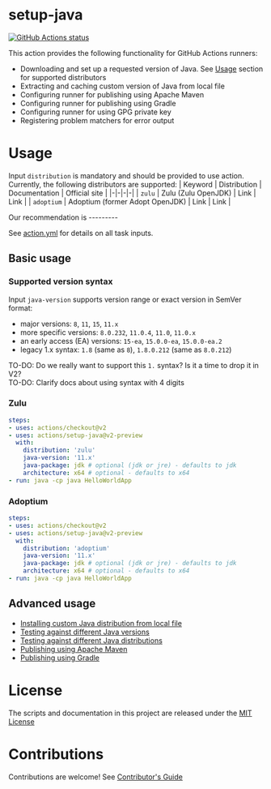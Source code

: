 # setup-java

<p align="left">
  <a href="https://github.com/actions/setup-java"><img alt="GitHub Actions status" src="https://github.com/actions/setup-java/workflows/Main%20workflow/badge.svg"></a>
</p>

This action provides the following functionality for GitHub Actions runners:
- Downloading and set up a requested version of Java. See [Usage](#Usage) section for supported distributors
- Extracting and caching custom version of Java from local file
- Configuring runner for publishing using Apache Maven
- Configuring runner for publishing using Gradle
- Configuring runner for using GPG private key
- Registering problem matchers for error output

# Usage
Input `distribution` is mandatory and should be provided to use action.
Currently, the following distributors are supported:
| Keyword | Distribution | Documentation | Official site |
|-|-|-|-|
| `zulu` | Zulu (Zulu OpenJDK) | Link | Link |
| `adoptium` | Adoptium (former Adopt OpenJDK) | Link | Link |

Our recommendation is ---------

See [action.yml](action.yml) for details on all task inputs.
## Basic usage
### Supported version syntax
Input `java-version` supports version range or exact version in SemVer format:
- major versions: `8`, `11`, `15`, `11.x`
- more specific versions: `8.0.232`, `11.0.4`, `11.0`, `11.0.x`
- an early access (EA) versions: `15-ea`, `15.0.0-ea`, `15.0.0-ea.2`
- legacy 1.x syntax: `1.8` (same as `8`), `1.8.0.212` (same as `8.0.212`)

TO-DO: Do we really want to support this `1.` syntax? Is it a time to drop it in V2?  
TO-DO: Clarify docs about using syntax with 4 digits  

### Zulu
```yaml
steps:
- uses: actions/checkout@v2
- uses: actions/setup-java@v2-preview
  with:
    distribution: 'zulu'
    java-version: '11.x'
    java-package: jdk # optional (jdk or jre) - defaults to jdk
    architecture: x64 # optional - defaults to x64
- run: java -cp java HelloWorldApp
```

### Adoptium
```yaml
steps:
- uses: actions/checkout@v2
- uses: actions/setup-java@v2-preview
  with:
    distribution: 'adoptium'
    java-version: '11.x'
    java-package: jdk # optional (jdk or jre) - defaults to jdk
    architecture: x64 # optional - defaults to x64
- run: java -cp java HelloWorldApp
```

## Advanced usage
- [Installing custom Java distribution from local file](docs/advanced-usage.md#Local-file)
- [Testing against different Java versions](docs/advanced-usage.md#Testing-against-different-Java-versions)
- [Testing against different Java distributions](docs/advanced-usage.md#Testing-against-different-Java-distributions)
- [Publishing using Apache Maven](docs/advanced-usage.md#Publishing-using-Apache-Maven)
- [Publishing using Gradle](docs/advanced-usage.md#Publishing-using-Gradle)

# License

The scripts and documentation in this project are released under the [MIT License](LICENSE)

# Contributions

Contributions are welcome!  See [Contributor's Guide](docs/contributors.md)

